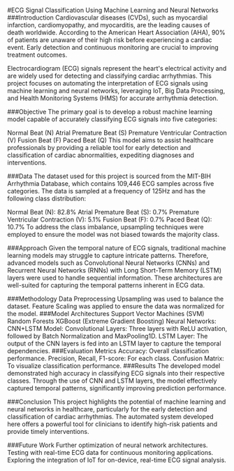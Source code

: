 #ECG Signal Classification Using Machine Learning and Neural Networks
###Introduction
Cardiovascular diseases (CVDs), such as myocardial infarction, cardiomyopathy, and myocarditis, are the leading causes of death worldwide. According to the American Heart Association (AHA), 90% of patients are unaware of their high risk before experiencing a cardiac event. Early detection and continuous monitoring are crucial to improving treatment outcomes.

Electrocardiogram (ECG) signals represent the heart's electrical activity and are widely used for detecting and classifying cardiac arrhythmias. This project focuses on automating the interpretation of ECG signals using machine learning and neural networks, leveraging IoT, Big Data Processing, and Health Monitoring Systems (HMS) for accurate arrhythmia detection.

###Objective
The primary goal is to develop a robust machine learning model capable of accurately classifying ECG signals into five categories:

Normal Beat (N)
Atrial Premature Beat (S)
Premature Ventricular Contraction (V)
Fusion Beat (F)
Paced Beat (Q)
This model aims to assist healthcare professionals by providing a reliable tool for early detection and classification of cardiac abnormalities, expediting diagnoses and interventions.

###Data
The dataset used for this project is sourced from the MIT-BIH Arrhythmia Database, which contains 109,446 ECG samples across five categories. The data is sampled at a frequency of 125Hz and has the following class distribution:

Normal Beat (N): 82.8%
Atrial Premature Beat (S): 0.7%
Premature Ventricular Contraction (V): 5.1%
Fusion Beat (F): 0.7%
Paced Beat (Q): 10.7%
To address the class imbalance, upsampling techniques were employed to ensure the model was not biased towards the majority class.

###Approach
Given the temporal nature of ECG signals, traditional machine learning models may struggle to capture intricate patterns. Therefore, advanced models such as Convolutional Neural Networks (CNNs) and Recurrent Neural Networks (RNNs) with Long Short-Term Memory (LSTM) layers were used to handle sequential information. These architectures are well-suited for capturing the temporal patterns inherent in ECG data.

###Methodology
Data Preprocessing
Upsampling was used to balance the dataset.
Feature Scaling was applied to ensure the data was normalized for the model.
###Model Architectures
Support Vector Machines (SVM)
Random Forests
XGBoost (Extreme Gradient Boosting)
Neural Networks:
CNN+LSTM Model:
Convolutional Layers: Three layers with ReLU activation, followed by Batch Normalization and MaxPooling1D.
LSTM Layer: The output of the CNN layers is fed into an LSTM layer to capture the temporal dependencies.
###Evaluation Metrics
Accuracy: Overall classification performance.
Precision, Recall, F1-score: For each class.
Confusion Matrix: To visualize classification performance.
###Results
The developed model demonstrated high accuracy in classifying ECG signals into their respective classes. Through the use of CNN and LSTM layers, the model effectively captured temporal patterns, significantly improving prediction performance.

###Conclusion
This project highlights the potential of machine learning and neural networks in healthcare, particularly for the early detection and classification of cardiac arrhythmias. The automated system developed here offers a powerful tool for clinicians to identify high-risk patients and provide timely interventions.

###Future Work
Further optimization of neural network architectures.
Testing with real-time ECG data for continuous monitoring applications.
Exploring the integration of IoT for on-device, real-time ECG signal analysis.
